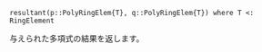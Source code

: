 ```
resultant(p::PolyRingElem{T}, q::PolyRingElem{T}) where T <: RingElement
```

与えられた多項式の結果を返します。
